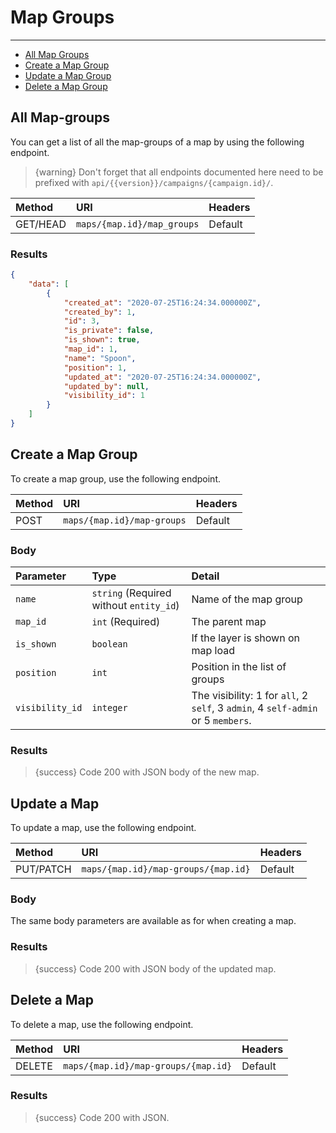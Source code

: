 # Map Groups

---

- [All Map Groups](#all-map-groups)
- [Create a Map Group](#create-map-group)
- [Update a Map Group](#update-map-group)
- [Delete a Map Group](#delete-map-group)

<a name="all-map-groups"></a>
## All Map-groups

You can get a list of all the map-groups of a map by using the following endpoint.

> {warning} Don't forget that all endpoints documented here need to be prefixed with `api/{{version}}/campaigns/{campaign.id}/`.


| Method | URI | Headers |
| :- |   :-   |  :-  |
| GET/HEAD | `maps/{map.id}/map_groups` | Default |

### Results
```json
{
    "data": [
        {
            "created_at": "2020-07-25T16:24:34.000000Z",
            "created_by": 1,
            "id": 3,
            "is_private": false,
            "is_shown": true,
            "map_id": 1,
            "name": "Spoon",
            "position": 1,
            "updated_at": "2020-07-25T16:24:34.000000Z",
            "updated_by": null,
            "visibility_id": 1
        }
    ]
}
```


<a name="create-map-group"></a>
## Create a Map Group

To create a map group, use the following endpoint.

| Method | URI | Headers |
| :- |   :-   |  :-  |
| POST | `maps/{map.id}/map-groups` | Default |

### Body

| Parameter | Type | Detail |
| :- |   :-   |  :-  |
| `name` | `string` (Required without `entity_id`) | Name of the map group |
| `map_id` | `int` (Required) | The parent map |
| `is_shown` | `boolean` | If the layer is shown on map load |
| `position` | `int` | Position in the list of groups |
| `visibility_id` | `integer` | The visibility: 1 for `all`, 2 `self`, 3 `admin`, 4 `self-admin` or 5 `members`. |

### Results

> {success} Code 200 with JSON body of the new map.


<a name="update-map"></a>
## Update a Map

To update a map, use the following endpoint.

| Method | URI | Headers |
| :- |   :-   |  :-  |
| PUT/PATCH | `maps/{map.id}/map-groups/{map.id}` | Default |

### Body

The same body parameters are available as for when creating a map.

### Results

> {success} Code 200 with JSON body of the updated map.


<a name="delete-map"></a>
## Delete a Map

To delete a map, use the following endpoint.

| Method | URI | Headers |
| :- |   :-   |  :-  |
| DELETE | `maps/{map.id}/map-groups/{map.id}` | Default |

### Results

> {success} Code 200 with JSON.
